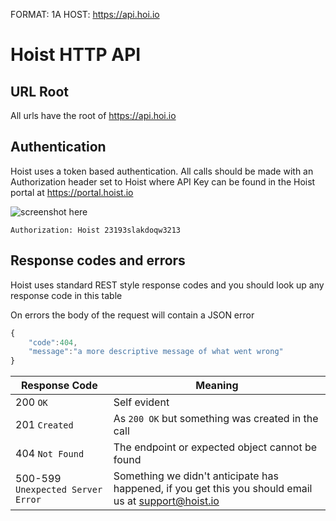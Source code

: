 FORMAT: 1A
HOST: https://api.hoi.io

# Hoist HTTP API

## URL Root

All urls have the root of https://api.hoi.io

## Authentication
Hoist uses a token based authentication. All calls should be made with an Authorization header set to Hoist <apiKey> where API Key can be found in the Hoist portal at https://portal.hoist.io

![screenshot here](/screenshot.jpg)

```http
Authorization: Hoist 23193slakdoqw3213
```

## Response codes and errors
Hoist uses standard REST style response codes and you should look up any response code in this table

On errors the body of the request will contain a JSON error

```javascript
{
    "code":404,
    "message":"a more descriptive message of what went wrong"
}
```

|Response Code | Meaning|
|--------------|--------|
|200 `OK`          | Self evident|
|201 `Created`          | As `200 OK` but something was created in the call |
|404 `Not Found`          | The endpoint or expected object cannot be found|
|500-599 `Unexpected Server Error` | Something we didn't anticipate has happened, if you get this you should email us at support@hoist.io |
